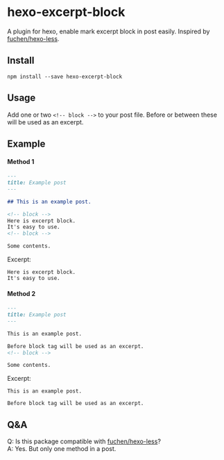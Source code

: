 # hexo-excerpt-block
A plugin for hexo, enable mark excerpt block in post easily. Inspired by [fuchen/hexo-less](https://github.com/fuchen/hexo-less).

## Install

`npm install --save hexo-excerpt-block`

## Usage

Add one or two `<!-- block -->` to your post file. Before or between these will be used as an excerpt.

## Example

#### Method 1
```markdown
---
title: Example post
---

## This is an example post.

<!-- block -->
Here is excerpt block.
It's easy to use.
<!-- block -->

Some contents.

```
Excerpt:
```
Here is excerpt block.
It's easy to use.
```

#### Method 2
```markdown
---
title: Example post
---

This is an example post.

Before block tag will be used as an excerpt.
<!-- block -->

Some contents.

```
Excerpt:
```
This is an example post.

Before block tag will be used as an excerpt.
```

## Q&A

Q: Is this package compatible with [fuchen/hexo-less](https://github.com/fuchen/hexo-less)?  
A: Yes. But only one method in a post.
